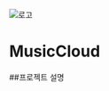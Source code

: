 <!-- Heading -->
![로고](./music/WebContent/WebContent/resources/image/mainlogo.png)
# MusicCloud
##프로젝트 설명
